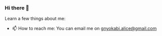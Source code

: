 ### Hi there 👋


<!-- **Alice-Githui/Alice-Githui** is a ✨ _special_ ✨ repository because its `README.md` (this file) appears on your GitHub profile. -->

Learn a few things about me:

- 📫 How to reach me: You can email me on gnyokabi.alice@gmail.com
<!-- - ⚡ Fun fact: The World's largets and hottest desert, the Sahara Desert, spans 11 countries and covers approximately 9.4 million square kilometers -->

